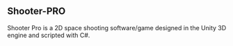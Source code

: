 ## Shooter-PRO
Shooter Pro is a 2D space shooting software/game designed in the Unity 3D engine and scripted with C#.

